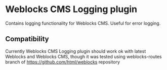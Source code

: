 # Weblocks CMS Logging plugin

Contains logging functionality for Weblocks CMS. 
Useful for error logging.

## Compatibility

Currently Weblocks CMS Logging plugin should work ok with latest Weblocks and Weblocks CMS, though it was tested using weblocks-routes branch of https://github.com/html/weblocks repository 
